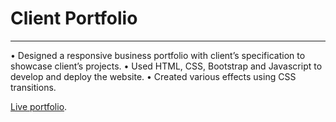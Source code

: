 # Client Portfolio
---
• Designed a responsive business portfolio with client’s specification to showcase client’s projects.
• Used HTML, CSS, Bootstrap and Javascript to develop and deploy the website.
• Created various effects using CSS transitions.

[Live portfolio](http://www.ishratmuktadir.com).